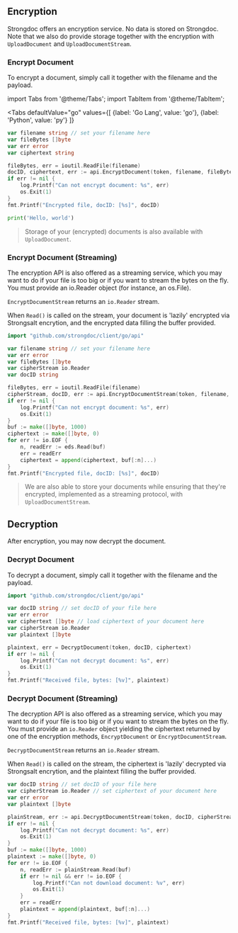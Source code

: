 ## Encryption

Strongdoc offers an encryption service. No data is stored on Strongdoc. Note that we also do provide storage together with the encryption with `UploadDocument` and `UploadDocumentStream`.

### Encrypt Document

To encrypt a document, simply call it together with the filename and the payload.

import Tabs from '@theme/Tabs';
import TabItem from '@theme/TabItem';

<Tabs
  defaultValue="go"
  values={[
      {label: 'Go Lang', value: 'go'},
      {label: 'Python', value: 'py'}
    ]}
>
<TabItem value="go">

```go
var filename string // set your filename here
var fileBytes []byte
var err error
var ciphertext string

fileBytes, err = ioutil.ReadFile(filename)
docID, ciphertext, err := api.EncryptDocument(token, filename, fileBytes)
if err != nil {
    log.Printf("Can not encrypt document: %s", err)
    os.Exit(1)
}
fmt.Printf("Encrypted file, docID: [%s]", docID)
```

</TabItem>
<TabItem value="py">

```py
print('Hello, world')
```

</TabItem>
</Tabs>

> Storage of your (encrypted) documents is also available with `UploadDocument`.

### Encrypt Document (Streaming)

The encryption API is also offered as a streaming service, which you may want to do if your file is too big or if you want to stream the bytes on the fly. You must provide an io.Reader object (for instance, an os.File).

`EncryptDocumentStream` returns an `io.Reader` stream.

When `Read()` is called on the stream, your document is 'lazily' encrypted via Strongsalt encrytion, and the encrypted data filling the buffer provided. 

```go
import "github.com/strongdoc/client/go/api"

var filename string // set your filename here
var err error
var fileBytes []byte
var cipherStream io.Reader
var docID string

fileBytes, err = ioutil.ReadFile(filename)
cipherStream, docID, err := api.EncryptDocumentStream(token, filename, fileBytes)
if err != nil {
    log.Printf("Can not encrypt document: %s", err)
    os.Exit(1)
}
buf := make([]byte, 1000)
ciphertext := make([]byte, 0)
for err != io.EOF {
    n, readErr := eds.Read(buf)
    err = readErr
    ciphertext = append(ciphertext, buf[:n]...)
}
fmt.Printf("Encrypted file, docID: [%s]", docID)
```

> We are also able to store your documents while ensuring that they're encrypted, implemented as a streaming protocol, with `UploadDocumentStream`.

## Decryption

After encryption, you may now decrypt the document.

### Decrypt Document

To decrypt a document, simply call it together with the filename and the payload.

```go
import "github.com/strongdoc/client/go/api"

var docID string // set docID of your file here
var err error
var ciphertext []byte // load ciphertext of your document here
var cipherStream io.Reader
var plaintext []byte

plaintext, err = DecryptDocument(token, docID, ciphertext)
if err != nil {
    log.Printf("Can not decrypt document: %s", err)
    os.Exit(1)
}
fmt.Printf("Received file, bytes: [%v]", plaintext)
```

### Decrypt Document (Streaming)

The decryption API is also offered as a streaming service, which you may want to do if your file is too big or if you want to stream the bytes on the fly. You must provide an `io.Reader` object yielding the ciphertext returned by one of the encryption methods, `EncryptDocument` or `EncryptDocumentStream`.

`DecryptDocumentStream` returns an `io.Reader` stream.

When `Read()` is called on the stream, the ciphertext is 'lazily' decrypted via Strongsalt encrytion, and the plaintext filling the buffer provided. 

```go
var docID string // set docID of your file here
var cipherStream io.Reader // set ciphertext of your document here
var err error
var plaintext []byte

plainStream, err := api.DecryptDocumentStream(token, docID, cipherStream)
if err != nil {
    log.Printf("Can not decrypt document: %s", err)
    os.Exit(1)
}
buf := make([]byte, 1000)
plaintext := make([]byte, 0)
for err != io.EOF {
    n, readErr := plainStream.Read(buf)
    if err != nil && err != io.EOF {
        log.Printf("Can not download document: %v", err)
        os.Exit(1)
    }
    err = readErr
    plaintext = append(plaintext, buf[:n]...)
}
fmt.Printf("Received file, bytes: [%v]", plaintext)
```


